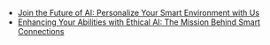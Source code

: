 - [Join the Future of AI: Personalize Your Smart Environment with Us](https://www.youtube.com/watch?v=M4pobGyQAHo)
- [Enhancing Your Abilities with Ethical AI: The Mission Behind Smart Connections](https://www.youtube.com/watch?v=RtlpPTrEQ7c)